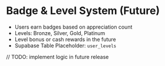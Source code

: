 # Badge & Level System (Future)

- Users earn badges based on appreciation count
- Levels: Bronze, Silver, Gold, Platinum
- Level bonus or cash rewards in the future
- Supabase Table Placeholder: `user_levels`

// TODO: implement logic in future release

